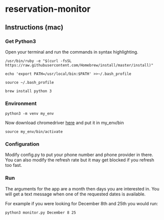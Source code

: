 # reservation-monitor

## Instructions (mac)

### Get Python3
Open your terminal and run the commands in syntax highlighting.
```
/usr/bin/ruby -e "$(curl -fsSL https://raw.githubusercontent.com/Homebrew/install/master/install)"
```
```
echo 'export PATH=/usr/local/bin:$PATH' >>~/.bash_profile
```
```
source ~/.bash_profile
```
```
brew install python 3
```

### Environment
```
python3 -m venv my_env
```
Now download chromedriver
[here](https://sites.google.com/a/chromium.org/chromedriver/) and put it in my_env/bin
```
source my_env/bin/activate
```

### Configuration
Modify config.py to put your phone number and phone provider in there.
You can also modify the refresh rate but it may get blocked if you refresh too fast.


### Run
The arguments for the app are a month then days you are interested in. You will get a
text message when one of the requested dates is available.

For example if you were looking for December 8th and 25th you would run:
```
python3 monitor.py December 8 25
```

